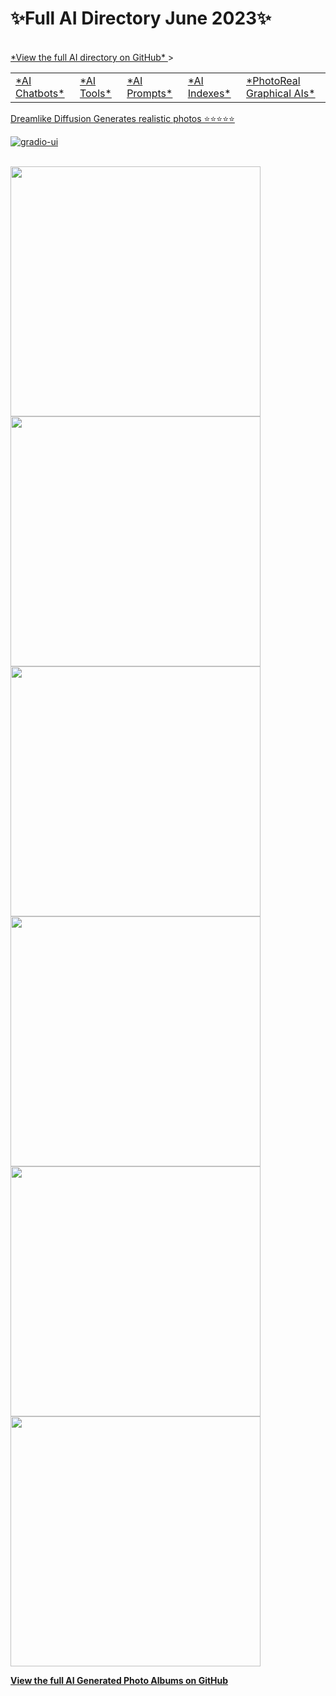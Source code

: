 <h1>✨Full AI Directory June 2023✨</h1>
<br/>
<a href="https://github.com/6rz6/AI-Directory-2023/wiki"> *View the full AI directory on GitHub* </a>
  <table><tr>
  <td><a href="https://github.com/6rz6/AI-Directory-2023/blob/master/AI-Directory-2023.textile#ai-llm-chatbots">*AI Chatbots*</a></td>    
  <td><a href="https://github.com/6rz6/AI-Directory-2023/blob/master/AI-Directory-2023.textile#ai-tools-plugins-and-addons">*AI Tools*</a></td>
  <td><a href="https://github.com/6rz6/AI-Directory-2023/blob/master/AI-Directory-2023.textile#ai-prompts-engineering">*AI Prompts*</a></td>>            
  <td><a href="https://github.com/6rz6/AI-Directory-2023/blob/master/AI-Directory-2023.textile#new-ai-release-indexes">*AI Indexes*</a></td>
  <td><a href="https://github.com/6rz6/AI-Directory-2023/blob/master/AI-Directory-2023.textile#graphical-ais-visual-generators"> *PhotoReal Graphical AIs* </a></td>
  </tr>
  </table> 


[Dreamlike Diffusion Generates realistic photos  ⭐⭐⭐⭐⭐](huggingface.co/spaces/phenomenon1981/DreamlikeArt-PhotoReal-2.0)  
<p><a href="https://github.com/gradio-app/gradio/actions/workflows/ui.yml"><img src="https://github.com/gradio-app/gradio/actions/workflows/ui.yml/badge.svg" alt="gradio-ui" style="max-width: 80%;"></a></p><br/>
<img src="https://github.com/6rz6/AI-Directory-2023/assets/102882394/0895ebd1-f0f0-4d11-8077-a4b5e273f65c" style="width:400px; height:400px;">
<img src="https://github.com/6rz6/AI-Directory-2023/assets/102882394/818ebbfa-27b0-4c42-8f7d-97736c24523e" style="width:400px; height:400px;">
<img src="https://github.com/6rz6/AI-Directory-2023/assets/102882394/43864167-4672-4ea1-8a22-0c5e832f80bf" style="width:400px; height:400px;">
<img src="https://github.com/6rz6/AI-Directory-2023/assets/102882394/472c4334-0349-4e2d-8a42-78708cfab506" style="width:400px; height:400px;">
<img src="https://github.com/6rz6/AI-Directory-2023/assets/102882394/5a83a071-a4a3-44e7-800c-17c9e6388f8d" style="width:400px; height:400px;">
<img src="https://github.com/6rz6/AI-Directory-2023/assets/102882394/4e82e632-9a44-4436-a752-782d104210a8" style="width:400px; height:400px;">

**[View the full AI Generated Photo Albums on GitHub](https://github.com/6rz6/AI-Directory-2023/wiki/AI-Generated-Photos,-Realistic-photo-prompt-research)** 



